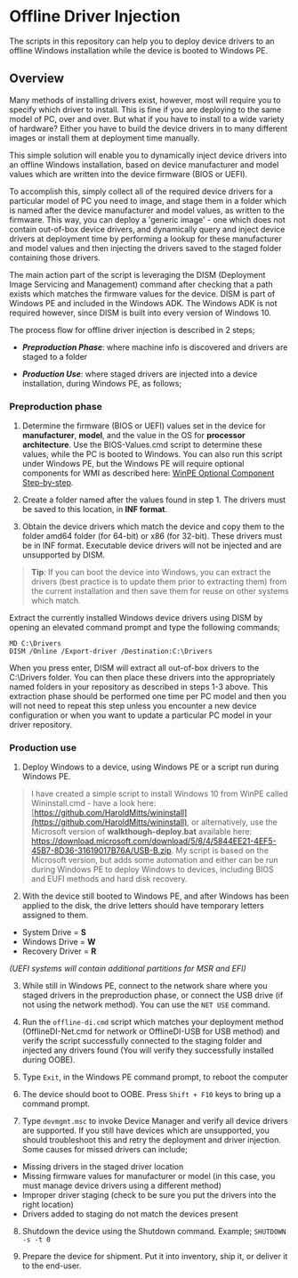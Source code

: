# Offline Driver Injection
The scripts in this repository can help you to deploy device drivers to an offline Windows installation while the device is booted to Windows PE.

## Overview
Many methods of installing drivers exist, however, most will require you to specify which driver to install. This is fine if you are deploying to the same model of PC, over and over. But what if you have to install to a wide variety of hardware? Either you have to build the device drivers in to many different images or install them at deployment time manually. 

This simple solution will enable you to dynamically inject device drivers into an offline Windows installation, based on device manufacturer and model values which are written into the device firmware (BIOS or UEFI).

To accomplish this, simply collect all of the required device drivers for a particular model of PC you need to image, and stage them in a folder which is named after the device manufacturer and model values, as written to the firmware. This way, you can deploy a 'generic image' - one which does not contain out-of-box device drivers, and dynamically query and inject device drivers at deployment time by performing a lookup for these manufacturer and model values and then injecting the drivers saved to the staged folder containing those drivers.

The main action part of the script is leveraging the DISM (Deployment Image Servicing and Management) command after checking that a path exists which matches the firmware values for the device. DISM is part of Windows PE and included in the Windows ADK. The Windows ADK is not required however, since DISM is built into every version of Windows 10. 

The process flow for offline driver injection is described in 2 steps;

* ***Preproduction Phase***: where machine info is discovered and drivers are staged to a folder

* ***Production Use***: where staged drivers are injected into a device installation, during Windows PE, as follows;

### Preproduction phase

1. Determine the firmware (BIOS or UEFI) values set in the device for **manufacturer**, **model**, and the value in the OS for **processor architecture**. Use the BIOS-Values.cmd script to determine these values, while the PC is booted to Windows. You can also run this script under Windows PE, but the Windows PE will require optional components for WMI as described here: [WinPE Optional Component Step-by-step](https://github.com/HaroldMitts/Build-CustomPE).

2. Create a folder named after the values found in step 1. The drivers must be saved to this location, in **INF format**.

3. Obtain the device drivers which match the device and copy them to the folder amd64 folder (for 64-bit) or x86 (for 32-bit). These drivers must be in INF format. Executable device drivers will not be injected and are unsupported by DISM.

> **Tip**: If you can boot the device into Windows, you can extract the drivers (best practice is to update them prior to extracting them) from the current installation and then save them for reuse on other systems which match. 

Extract the currently installed Windows device drivers using DISM by opening an elevated command prompt and type the following commands;

````
MD C:\Drivers
DISM /Online /Export-driver /Destination:C:\Drivers
````

When you press enter, DISM will extract all out-of-box drivers to the C:\Drivers folder. You can then place these drivers into the appropriately named folders in your repository as described in steps 1-3 above. This extraction phase should be performed one time per PC model and then you will not need to repeat this step unless you encounter a new device configuration or when you want to update a particular PC model in your driver repository.

### Production use

1. Deploy Windows to a device, using Windows PE or a script run during Windows PE.

> I have created a simple script to install Windows 10 from WinPE called Wininstall.cmd - have a look here: [https://github.com/HaroldMitts/wininstall](https://github.com/HaroldMitts/wininstall), or alternatively, use the Microsoft version of **walkthough-deploy.bat** available here: https://download.microsoft.com/download/5/8/4/5844EE21-4EF5-45B7-8D36-31619017B76A/USB-B.zip. My script is based on the Microsoft version, but adds some automation and either can be run during Windows PE to deploy Windows to devices, including BIOS and EUFI methods and hard disk recovery. 

2. With the device still booted to Windows PE, and after Windows has been applied to the disk, the drive letters should have temporary letters assigned to them. 

* System Drive = **S**
* Windows Drive = **W**
* Recovery Driver = **R**

_(UEFI systems will contain additional partitions for MSR and EFI)_

3. While still in Windows PE, connect to the network share where you staged drivers in the preproduction phase, or connect the USB drive (if not using the network method). You can use the `NET USE` command. 

4. Run the `offline-di.cmd` script which matches your deployment method (OfflineDI-Net.cmd for network or OfflineDI-USB for USB method) and verify the script successfully connected to the staging folder and injected any drivers found (You will verify they successfully installed during OOBE). 

5. Type `Exit`, in the Windows PE command prompt, to reboot the computer

6. The device should boot to OOBE. Press `Shift + F10` keys to bring up a command prompt. 

7. Type `devmgmt.msc` to invoke Device Manager and verify all device drivers are supported. If you still have devices which are unsupported, you should troubleshoot this and retry the deployment and driver injection. Some causes for missed drivers can include; 

* Missing drivers in the staged driver location
* Missing firmware values for manufacturer or model (in this case, you must manage device drivers using a different method)
* Improper driver staging (check to be sure you put the drivers into the right location)
* Drivers added to staging do not match the devices present 

8. Shutdown the device using the Shutdown command. Example; `SHUTDOWN -s -t 0`

9. Prepare the device for shipment. Put it into inventory, ship it, or deliver it to the end-user.
